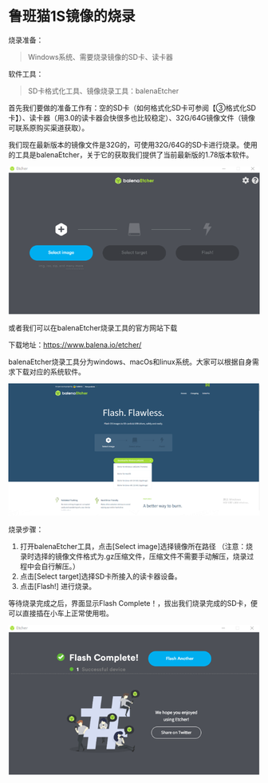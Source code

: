 # 鲁班猫1S镜像的烧录


烧录准备：

> Windows系统、需要烧录镜像的SD卡、读卡器	

软件工具：

> SD卡格式化工具、镜像烧录工具：balenaEtcher



首先我们要做的准备工作有：空的SD卡（如何格式化SD卡可参阅【③格式化SD卡】）、读卡器（用3.0的读卡器会快很多也比较稳定）、32G/64G镜像文件（镜像可联系原购买渠道获取）。

我们现在最新版本的镜像文件是32G的，可使用32G/64G的SD卡进行烧录。使用的工具是balenaEtcher，关于它的获取我们提供了当前最新版的1.78版本软件。

![](p1shaoru.png)

或者我们可以在balenaEtcher烧录工具的官方网站下载

下载地址：https://www.balena.io/etcher/

balenaEtcher烧录工具分为windows、macOs和linux系统。大家可以根据自身需求下载对应的系统软件。

![](P2shaolu.png)

烧录步骤：

1. 打开balenaEtcher工具，点击[Select image]选择镜像所在路径 （注意：烧录时选择的镜像文件格式为.gz压缩文件，压缩文件不需要手动解压，烧录过程中会自行解压。）
2. 点击[Select target]选择SD卡所接入的读卡器设备。
3.   点击[Flash!] 进行烧录。



等待烧录完成之后，界面显示Flash Complete！，拔出我们烧录完成的SD卡，便可以直接插在小车上正常使用啦。

![](P3shaolu.png)